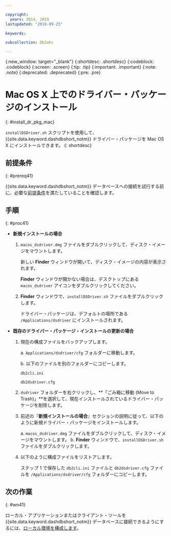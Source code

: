 ```yaml
---

copyright:
  years: 2014, 2019
lastupdated: "2018-09-25"

keywords:

subcollection: Db2whc

---
```


<!-- Attribute definitions --> 
{:new_window: target="_blank"}
{:shortdesc: .shortdesc}
{:codeblock: .codeblock}
{:screen: .screen}
{:tip: .tip}
{:important: .important}
{:note: .note}
{:deprecated: .deprecated}
{:pre: .pre}

# Mac OS X 上でのドライバー・パッケージのインストール
{: #install_dr_pkg_mac}

`installDSDriver.sh` スクリプトを使用して、{{site.data.keyword.dashdbshort_notm}} ドライバー・パッケージを Mac OS X にインストールできます。 
{: shortdesc}

## 前提条件
{: #prereq41}

{{site.data.keyword.dashdbshort_notm}} データベースへの接続を試行する前に、必要な[前提条件](/docs/services/Db2whc/connecting/connecting.html#prereqs)を満たしていることを確認します。

<!-- Download the Db2 driver package for your operating system from the web console and install it. -->

## 手順
{: #proc41}

- **新規インストールの場合**

  1. `macos_dsdriver.dmg` ファイルをダブルクリックして、ディスク・イメージをマウントします。
   
     新しい **Finder** ウィンドウが開いて、ディスク・イメージの内容が表示されます。

     **Finder** ウィンドウが開かない場合は、デスクトップにある `macos_dsdriver` アイコンをダブルクリックしてください。
  2. **Finder** ウィンドウで、`installDSDriver.sh` ファイルをダブルクリックします。

     ドライバー・パッケージは、デフォルトの場所である `/Applications/dsdriver` にインストールされます。

- **既存のドライバー・パッケージ・インストールの更新の場合**

  1. 現在の構成ファイルをバックアップします。

     a. `Applications/dsdriver/cfg` フォルダーに移動します。

     b. 以下のファイルを別のフォルダーにコピーします。 
    
        `db2cli.ini
`

        `db2dsdriver.cfg`
  2. `dsdriver` フォルダーを右クリックし、**「ごみ箱に移動 (Move to Trash)」**を選択して、現在インストールされているドライバー・パッケージを削除します。
  3. 前述の『**新規インストールの場合**』セクションの説明に従って、以下のように新規ドライバー・パッケージをインストールします。
     
     a. `macos_dsdriver.dmg` ファイルをダブルクリックして、ディスク・イメージをマウントします。
     b. **Finder** ウィンドウで、`installDSDriver.sh` ファイルをダブルクリックします。
  4. 以下のように構成ファイルをリストアします。

     ステップ 1 で保存した `db2cli.ini` ファイルと `db2dsdriver.cfg` ファイルを `/Applications/dsdriver/cfg` フォルダーにコピーします。

## 次の作業
{: #wn41}

ローカル・アプリケーションまたはクライアント・ツールを {{site.data.keyword.dashdbshort_notm}} データベースに接続できるようにするには、[ローカル環境を構成します](/docs/services/Db2whc/connecting/driver_pkg_cfg.html)。
